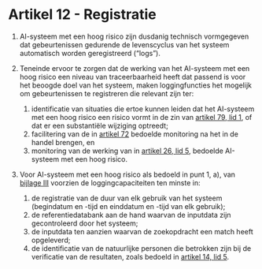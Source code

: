 # Artikel 12 - Registratie

1. AI-systeem met een hoog risico zijn dusdanig technisch vormgegeven dat gebeurtenissen gedurende de levenscyclus van het systeem automatisch worden geregistreerd (“logs”).

2. Teneinde ervoor te zorgen dat de werking van het AI-systeem met een hoog risico een niveau van traceerbaarheid heeft dat passend is voor het beoogde doel van het systeem, maken loggingfuncties het mogelijk om gebeurtenissen te registreren die relevant zijn ter:

      1. identificatie van situaties die ertoe kunnen leiden dat het AI-systeem met een hoog risico een risico vormt in de zin van [artikel 79, lid 1](../../hoofdstuk-9/afdeling-3/a79.md), of dat er een substantiële wijziging optreedt;
      2. facilitering van de in [artikel 72](../../hoofdstuk-9/afdeling-1/a72.md) bedoelde monitoring na het in de handel brengen, en
      3. monitoring van de werking van in [artikel 26, lid 5](../afdeling-3/a26.md), bedoelde AI-systeem met een hoog risico.

3. Voor AI-systeem met een hoog risico als bedoeld in punt 1, a), van [bijlage III](../../../bijlagen/b3.md) voorzien de loggingcapaciteiten ten minste in:

      1. de registratie van de duur van elk gebruik van het systeem (begindatum en -tijd en einddatum en -tijd van elk gebruik);
      2. de referentiedatabank aan de hand waarvan de inputdata zijn gecontroleerd door het systeem;
      3. de inputdata ten aanzien waarvan de zoekopdracht een match heeft opgeleverd;
      4. de identificatie van de natuurlijke personen die betrokken zijn bij de verificatie van de resultaten, zoals bedoeld in [artikel 14, lid 5](a14.md).
